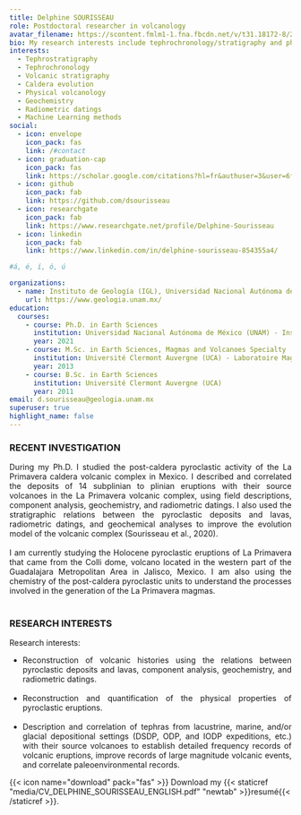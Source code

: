 ```yaml
---
title: Delphine SOURISSEAU
role: Postdoctoral researcher in volcanology
avatar_filename: https://scontent.fmlm1-1.fna.fbcdn.net/v/t31.18172-8/26063654_10213101956896153_6742823389416746516_o.jpg?_nc_cat=106&ccb=1-3&_nc_sid=09cbfe&_nc_ohc=jK6po6Sk-s4AX-uvGtN&_nc_ht=scontent.fmlm1-1.fna&oh=19c393283008b03549d6abe0126e21d4&oe=608D9AC4
bio: My research interests include tephrochronology/stratigraphy and physical volcanology.
interests:
  - Tephrostratigraphy
  - Tephrochronology
  - Volcanic stratigraphy
  - Caldera evolution
  - Physical volcanology
  - Geochemistry
  - Radiometric datings
  - Machine Learning methods
social:
  - icon: envelope
    icon_pack: fas
    link: /#contact
  - icon: graduation-cap
    icon_pack: fas
    link: https://scholar.google.com/citations?hl=fr&authuser=3&user=6fCSTU4AAAAJ
  - icon: github
    icon_pack: fab
    link: https://github.com/dsourisseau
  - icon: researchgate
    icon_pack: fab
    link: https://www.researchgate.net/profile/Delphine-Sourisseau
  - icon: linkedin
    icon_pack: fab
    link: https://www.linkedin.com/in/delphine-sourisseau-854355a4/

#á, é, í, ó, ú

organizations:
  - name: Instituto de Geología (IGL), Universidad Nacional Autónoma de México (UNAM)
    url: https://www.geologia.unam.mx/
education:
  courses:
    - course: Ph.D. in Earth Sciences
      institution: Universidad Nacional Autónoma de México (UNAM) - Instituto de Geofísica Unidad Michoacán (IGUM)
      year: 2021
    - course: M.Sc. in Earth Sciences, Magmas and Volcanoes Specialty
      institution: Université Clermont Auvergne (UCA) - Laboratoire Magmas et Volcans (LMV)
      year: 2013
    - course: B.Sc. in Earth Sciences
      institution: Université Clermont Auvergne (UCA)
      year: 2011
email: d.sourisseau@geologia.unam.mx
superuser: true
highlight_name: false
---
```


### RECENT INVESTIGATION
<div style="text-align: justify"> 
During my Ph.D. I studied the post-caldera pyroclastic activity of the La Primavera caldera volcanic complex in Mexico. I described and correlated the deposits of 14 subplinian to plinian eruptions with their source volcanoes in the La Primavera volcanic complex, using field descriptions, component analysis, geochemistry, and radiometric datings. I also used the stratigraphic relations between the pyroclastic deposits and lavas, radiometric datings, and geochemical analyses to improve the evolution model of the volcanic complex (Sourisseau et al., 2020). 
<br /> <br /> 
I am currently studying the Holocene pyroclastic eruptions of La Primavera that came from the Colli dome, volcano located in the western part of the Guadalajara Metropolitan Area in Jalisco, Mexico. I am also using the chemistry of the post-caldera pyroclastic units to understand the processes involved in the generation of the La Primavera magmas.
</div>
<br /> 

### RESEARCH INTERESTS

Research interests:

<ul>

<li> <div style="text-align: justify"> Reconstruction of volcanic histories using the relations between pyroclastic deposits and lavas, component analysis, geochemistry, and radiometric datings.</li><br />  

<li> <div style="text-align: justify"> Reconstruction and quantification of the physical properties of pyroclastic eruptions. </li> <br /> 

<li> <div style="text-align: justify"> Description and correlation of tephras from lacustrine, marine, and/or glacial depositional settings (DSDP, ODP, and IODP expeditions, etc.) with their source volcanoes to establish detailed frequency records of volcanic eruptions, improve records of large magnitude volcanic events, and correlate paleoenvironmental records.

</ul>

{{< icon name="download" pack="fas" >}} Download my {{< staticref "media/CV_DELPHINE_SOURISSEAU_ENGLISH.pdf" "newtab" >}}resumé{{< /staticref >}}.